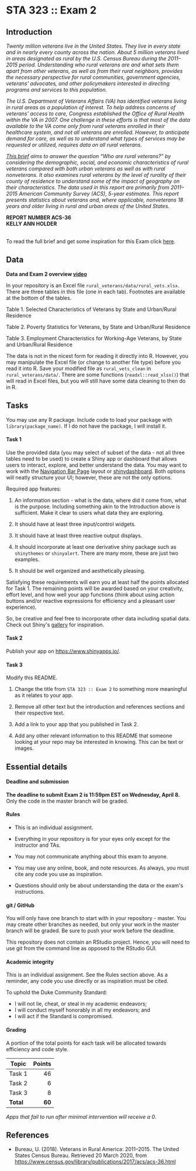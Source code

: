 # STA 323 :: Exam 2

## Introduction

<i>
Twenty million veterans live in the United States. They live in every state 
and in nearly every county across the nation. About 5 million veterans lived in 
areas designated as rural by the U.S. Census Bureau during the 2011–2015 period. 
Understanding who rural veterans are and what sets them apart from other 
veterans, as well as from their rural neighbors, provides the necessary 
perspective for rural communities, government agencies, veterans’ advocates, 
and other policymakers interested in directing programs and services to this 
population.
</br>

The U.S. Department of Veterans Affairs (VA) has identified veterans living in 
rural areas as a population of interest. To help address concerns of veterans’ 
access to care, Congress established the Office of Rural Health within the VA 
in 2007. One challenge in these efforts is that most of the data available to 
the VA come only from rural veterans enrolled in their healthcare system, and 
not all veterans are enrolled. However, to anticipate demand for care, as well 
as to understand what types of services may be requested or utilized, requires 
data on all rural veterans.
</br>

[This brief](https://www.census.gov/content/dam/Census/library/publications/2017/acs/acs-36.pdf) 
aims to answer the question “Who are rural veterans?” by considering 
the demographic, social, and economic characteristics of rural veterans 
compared with both urban veterans as well as with rural nonveterans. It also 
examines rural veterans by the level of rurality of their county of residence 
to understand some of the impact of geography on their characteristics. The 
data used in this report are primarily from 2011–2015 American Community Survey 
(ACS), 5-year estimates. This report presents statistics about veterans and, 
where applicable, nonveterans 18 years and older living in rural and urban 
areas of the United States.
</i>

<b>
REPORT NUMBER ACS-36
</br>
KELLY ANN HOLDER
</b>
</br></br>

To read the full brief and get some inspiration for this Exam click 
[here](https://www.census.gov/content/dam/Census/library/publications/2017/acs/acs-36.pdf).

## Data

<b>Data and Exam 2 overview [video]()</b>

In your repository is an Excel file `rural_veterans/data/rural_vets.xlsx`. 
There are three tables in this file (one in each tab). Footnotes are available 
at the bottom of the tables.

Table 1. Selected Characteristics of Veterans by State and Urban/Rural Residence

Table 2. Poverty Statistics for Veterans, by State and Urban/Rural Residence

Table 3. Employment Characteristics for Working-Age Veterans, by State and 
		 Urban/Rural Residence

The data is not in the nicest form for reading it directly into R. However, 
you may manipulate the Excel file (or change to another file type) before you 
read it into R. Save your modified file as `rural_vets_clean` in
`rural_veterans/data/`. There are some functions (`readxl::read_xlsx()`) that 
will read in Excel files, but you will still have some data cleaning to 
then do in R.
   
## Tasks

You may use any R package. Include code to load your package with 
`library(package_name)`. If I do not have the package, I will install it.

#### Task 1

Use the provided data (you may select of subset of the data - not all three
tables need to be used) to create a Shiny app or dashboard that allows users
to interact, explore, and better understand the data. You may want to 
work with the [Navigation Bar Page](https://shiny.rstudio.com/gallery/navbar-example.html)
layout or [shinydashboard](https://rstudio.github.io/shinydashboard/). Both 
options will neatly structure your UI; however, these are not the only options.

Required app features:

1. An information section - what is the data, where did it come from, what is
   the purpose. Including something akin to the Introduction above is sufficient.
   Make it clear to users what data they are exploring.

2. It should have at least three input/control widgets.

3. It should have at least three reactive output displays. 

4. It should incorporate at least one derivative shiny package such as 
   `shinythemes` or `shinyalert`. There are many more, these are just two 
   examples.

5. It should be well organized and aesthetically pleasing.

Satisfying these requirements will earn you at least half the points allocated
for Task 1. The remaining points will be awarded based on your creativity,
effort level, and how well your app functions (think about using action buttons
and/or reactive expressions for efficiency and a pleasant user experience). 

So, be creative and feel free to incorporate other data including spatial data. 
Check out Shiny's [gallery](https://shiny.rstudio.com/gallery/) for inspiration.

#### Task 2

Publish your app on https://www.shinyapps.io/.

#### Task 3

Modify this README.

1. Change the title from `STA 323 :: Exam 2` to something
   more meaningful as it relates to your app.

2. Remove all other text but the introduction and references sections and their
   respective text.

3. Add a link to your app that you published in Task 2.

4. Add any other relevant information to this README that someone looking at
   your repo may be interested in knowing. This can be text or images.

## Essential details

#### Deadline and submission

**The deadline to submit Exam 2 is 11:59pm EST on Wednesday, April 8.** 
Only the code in the master branch will be graded.

#### Rules

- This is an individual assignment.

- Everything in your repository is for your eyes only except for the 
  instructor and TAs.

- You may not communicate anything about this exam to anyone.

- You may use any online, book, and note resources. As always, you must cite 
  any code you use as inspiration.

- Questions should only be about understanding the data or the exam's 
  instructions.

#### git / GitHub

You will only have one branch to start with in your repository - master. 
You may create other branches as needed, but only your work in the master 
branch will be graded. Be sure to push your work before the deadline.

This repository does not contain an RStudio project. Hence, you will need to
use git from the command line as opposed to the RStudio GUI.

#### Academic integrity

This is an individual assignment. See the Rules section above.
As a reminder, any code you use directly or as inspiration must be cited.

To uphold the Duke Community Standard:

- I will not lie, cheat, or steal in my academic endeavors;
- I will conduct myself honorably in all my endeavors; and
- I will act if the Standard is compromised.

#### Grading

A portion of the total points for each task will be allocated towards
efficiency and code style.

**Topic**|**Points**
---------|----------:|
Task 1   |  46
Task 2   |   6
Task 3   |   8
**Total**|**60**

*Apps that fail to run after minimal intervention will receive a 0*.

## References

- Bureau, U. (2018). Veterans in Rural America: 2011–2015. The United States 
  Census Bureau. Retrieved 20 March 2020, 
  from https://www.census.gov/library/publications/2017/acs/acs-36.html
